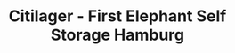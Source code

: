 ---
title: "Citilager - First Elephant Self Storage Hamburg"
url: /hamburg/citilager-first-elephant-self-storage-hamburg/
shop: Mieten
---